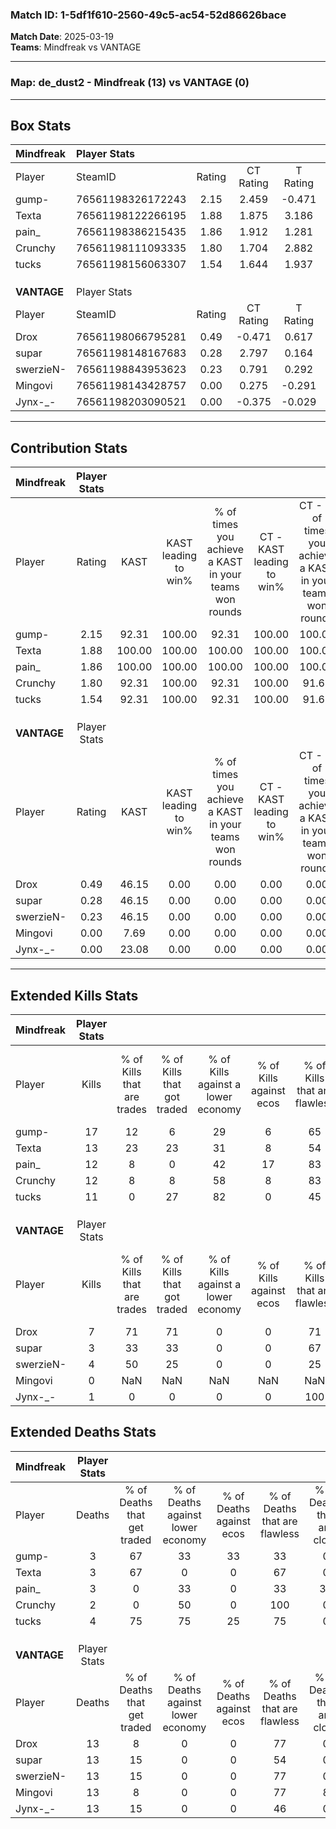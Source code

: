 ### Match ID: 1-5df1f610-2560-49c5-ac54-52d86626bace  
**Match Date**: 2025-03-19  
**Teams**: Mindfreak vs VANTAGE  

---  

### **Map**: de_dust2 - Mindfreak (13) vs VANTAGE (0)  
---  

## Box Stats  

| **Mindfreak** | Player Stats      |        |           |          |        |       |       |         |        |      |     |
| :- | :- | :-: | :-: | :-: | :-: | :-: | :-: | :-: | :-: | :-: | :-: |
| Player        | SteamID           | Rating | CT Rating | T Rating |  KAST  |  ADR  | Kills | Assists | Deaths | K/D  | HS% |
| gump-         | 76561198326172243 |  2.15  |   2.459   |  -0.471  | 92.31  | 123.0 |  17   |    2    |   3    | 5.67 | 52  |
| Texta         | 76561198122266195 |  1.88  |   1.875   |  3.186   | 100.00 | 95.5  |  13   |    5    |   3    | 4.33 | 69  |
| pain_         | 76561198386215435 |  1.86  |   1.912   |  1.281   | 100.00 | 109.9 |  12   |    6    |   3    | 4.00 | 16  |
| Crunchy       | 76561198111093335 |  1.80  |   1.704   |  2.882   | 92.31  | 90.7  |  12   |    7    |   2    | 6.00 | 58  |
| tucks         | 76561198156063307 |  1.54  |   1.644   |  1.937   | 92.31  | 71.4  |  11   |    1    |   4    | 2.75 | 45  |
|               |                   |        |           |          |        |       |       |         |        |      |     |
|               |                   |        |           |          |        |       |       |         |        |      |     |
|               |                   |        |           |          |        |       |       |         |        |      |     |
| **VANTAGE**   | Player Stats      |        |           |          |        |       |       |         |        |      |     |
| Player        | SteamID           | Rating | CT Rating | T Rating |  KAST  |  ADR  | Kills | Assists | Deaths | K/D  | HS% |
| Drox          | 76561198066795281 |  0.49  |  -0.471   |  0.617   | 46.15  | 50.4  |   7   |    0    |   13   | 0.54 | 85  |
| supar         | 76561198148167683 |  0.28  |   2.797   |  0.164   | 46.15  | 60.4  |   3   |    3    |   13   | 0.23 | 100 |
| swerzieN-     | 76561198843953623 |  0.23  |   0.791   |  0.292   | 46.15  | 31.8  |   4   |    0    |   13   | 0.31 | 75  |
| Mingovi       | 76561198143428757 |  0.00  |   0.275   |  -0.291  |  7.69  | 22.2  |   0   |    0    |   13   | 0.00 |  0  |
| Jynx-_-       | 76561198203090521 |  0.00  |  -0.375   |  -0.029  | 23.08  | 26.2  |   1   |    2    |   13   | 0.08 | 100 |
---  

## Contribution Stats  

| **Mindfreak** | Player Stats |        |                      |                                                        |                           |                                                             |                          |                                                            |
| :- | :-: | :-: | :-: | :-: | :-: | :-: | :-: | :-: |
| Player        |    Rating    |  KAST  | KAST leading to win% | % of times you achieve a KAST in your teams won rounds | CT - KAST leading to win% | CT - % of times you achieve a KAST in your teams won rounds | T - KAST leading to win% | T - % of times you achieve a KAST in your teams won rounds |
| gump-         |     2.15     | 92.31  |        100.00        |                         92.31                          |          100.00           |                           100.00                            |           0.00           |                            0.00                            |
| Texta         |     1.88     | 100.00 |        100.00        |                         100.00                         |          100.00           |                           100.00                            |          100.00          |                           100.00                           |
| pain_         |     1.86     | 100.00 |        100.00        |                         100.00                         |          100.00           |                           100.00                            |          100.00          |                           100.00                           |
| Crunchy       |     1.80     | 92.31  |        100.00        |                         92.31                          |          100.00           |                            91.67                            |          100.00          |                           100.00                           |
| tucks         |     1.54     | 92.31  |        100.00        |                         92.31                          |          100.00           |                            91.67                            |          100.00          |                           100.00                           |
|               |              |        |                      |                                                        |                           |                                                             |                          |                                                            |
|               |              |        |                      |                                                        |                           |                                                             |                          |                                                            |
|               |              |        |                      |                                                        |                           |                                                             |                          |                                                            |
| **VANTAGE**   | Player Stats |        |                      |                                                        |                           |                                                             |                          |                                                            |
| Player        |    Rating    |  KAST  | KAST leading to win% | % of times you achieve a KAST in your teams won rounds | CT - KAST leading to win% | CT - % of times you achieve a KAST in your teams won rounds | T - KAST leading to win% | T - % of times you achieve a KAST in your teams won rounds |
| Drox          |     0.49     | 46.15  |         0.00         |                          0.00                          |           0.00            |                            0.00                             |           0.00           |                            0.00                            |
| supar         |     0.28     | 46.15  |         0.00         |                          0.00                          |           0.00            |                            0.00                             |           0.00           |                            0.00                            |
| swerzieN-     |     0.23     | 46.15  |         0.00         |                          0.00                          |           0.00            |                            0.00                             |           0.00           |                            0.00                            |
| Mingovi       |     0.00     |  7.69  |         0.00         |                          0.00                          |           0.00            |                            0.00                             |           0.00           |                            0.00                            |
| Jynx-_-       |     0.00     | 23.08  |         0.00         |                          0.00                          |           0.00            |                            0.00                             |           0.00           |                            0.00                            |
---  

## Extended Kills Stats  

| **Mindfreak** | Player Stats |                            |                            |                                    |                         |                              |                                 |                                       |                    |           |
| :- | :-: | :-: | :-: | :-: | :-: | :-: | :-: | :-: | :-: | :-: |
| Player        |    Kills     | % of Kills that are trades | % of Kills that got traded | % of Kills against a lower economy | % of Kills against ecos | % of Kills that are flawless | % of Kills that are close duels | % of Kills that are assisted by flash | Pistol Round Kills | AWP Kills |
| gump-         |      17      |             12             |             6              |                 29                 |            6            |              65              |                6                |                  12                   |         0          |     3     |
| Texta         |      13      |             23             |             23             |                 31                 |            8            |              54              |                0                |                   0                   |         0          |     3     |
| pain_         |      12      |             8              |             0              |                 42                 |           17            |              83              |                0                |                   0                   |         8          |     1     |
| Crunchy       |      12      |             8              |             8              |                 58                 |            8            |              83              |                0                |                  17                   |         0          |     2     |
| tucks         |      11      |             0              |             27             |                 82                 |            0            |              45              |                0                |                   9                   |         0          |     1     |
|               |              |                            |                            |                                    |                         |                              |                                 |                                       |                    |           |
|               |              |                            |                            |                                    |                         |                              |                                 |                                       |                    |           |
|               |              |                            |                            |                                    |                         |                              |                                 |                                       |                    |           |
| **VANTAGE**   | Player Stats |                            |                            |                                    |                         |                              |                                 |                                       |                    |           |
| Player        |    Kills     | % of Kills that are trades | % of Kills that got traded | % of Kills against a lower economy | % of Kills against ecos | % of Kills that are flawless | % of Kills that are close duels | % of Kills that are assisted by flash | Pistol Round Kills | AWP Kills |
| Drox          |      7       |             71             |             71             |                 0                  |            0            |              71              |                0                |                   0                   |         0          |     1     |
| supar         |      3       |             33             |             33             |                 0                  |            0            |              67              |               33                |                   0                   |         0          |     2     |
| swerzieN-     |      4       |             50             |             25             |                 0                  |            0            |              25              |                0                |                   0                   |         0          |     0     |
| Mingovi       |      0       |            NaN             |            NaN             |                NaN                 |           NaN           |             NaN              |               NaN               |                  NaN                  |        null        |   null    |
| Jynx-_-       |      1       |             0              |             0              |                 0                  |            0            |             100              |                0                |                   0                   |         0          |     0     |
## Extended Deaths Stats  

| **Mindfreak** | Player Stats |                             |                                   |                          |                               |                            |                           |               |
| :- | :-: | :-: | :-: | :-: | :-: | :-: | :-: | :-: |
| Player        |    Deaths    | % of Deaths that get traded | % of Deaths against lower economy | % of Deaths against ecos | % of Deaths that are flawless | % of Deaths that are close | % of Deaths while blinded | Deaths to AWP |
| gump-         |      3       |             67              |                33                 |            33            |              33               |             0              |             0             |       0       |
| Texta         |      3       |             67              |                 0                 |            0             |              67               |             0              |             0             |       0       |
| pain_         |      3       |              0              |                33                 |            0             |              33               |             33             |             0             |       0       |
| Crunchy       |      2       |              0              |                50                 |            0             |              100              |             0              |             0             |       0       |
| tucks         |      4       |             75              |                75                 |            25            |              75               |             0              |             0             |       0       |
|               |              |                             |                                   |                          |                               |                            |                           |               |
|               |              |                             |                                   |                          |                               |                            |                           |               |
|               |              |                             |                                   |                          |                               |                            |                           |               |
| **VANTAGE**   | Player Stats |                             |                                   |                          |                               |                            |                           |               |
| Player        |    Deaths    | % of Deaths that get traded | % of Deaths against lower economy | % of Deaths against ecos | % of Deaths that are flawless | % of Deaths that are close | % of Deaths while blinded | Deaths to AWP |
| Drox          |      13      |              8              |                 0                 |            0             |              77               |             0              |             0             |       0       |
| supar         |      13      |             15              |                 0                 |            0             |              54               |             0              |             8             |       0       |
| swerzieN-     |      13      |             15              |                 0                 |            0             |              77               |             0              |            23             |       1       |
| Mingovi       |      13      |              8              |                 0                 |            0             |              77               |             8              |             0             |       5       |
| Jynx-_-       |      13      |             15              |                 0                 |            0             |              46               |             0              |             8             |       2       |
